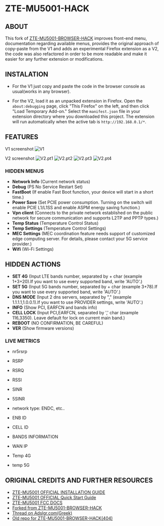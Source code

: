 # ZTE-MU5001-HACK

## ABOUT

This fork of [ZTE-MU5001-BROWSER-HACK](https://github.com/githubxbox/ZTE-MU5001-BROWSER-HACK]) improves front-end menu, documentation regarding available menus, provides the original approach of copy-paste from the V1 and adds an experimental Firefox extension as a V2, the code was also refactored in order to be more readable and make it easier for any further extension or modifications.


## INSTALATION

- For the V1 just copy and paste the code in the browser console as usual(works in any browser).

- For the V2, load it as an unpacked extension in Firefox. Open the `about:debugging` page, click "This Firefox" on the left, and then click "Load Temporary Add-on." Select the `manifest.json` file in your extension directory where you downloaded this project. The extension will run automatically when the active tab is `http://192.168.0.1/*`.


## FEATURES

V1 screenshot
![V1](https://i.ibb.co/12WwG4Q/Screenshot-24.png)

V2 screenshot
![V2.pt1](https://github.com/githubxbox/ZTE-MU5001-BROWSER-HACK/assets/38408536/2ba7470e-36bf-4abf-bf2d-390def86d689)
![V2.pt2](https://github.com/githubxbox/ZTE-MU5001-BROWSER-HACK/assets/38408536/ddfb3c74-778d-4982-bdc0-6722e93c7577)
![V2.pt3](https://github.com/githubxbox/ZTE-MU5001-BROWSER-HACK/assets/38408536/1bcdd2d1-37d0-4b10-8576-3c1164001de1)
![V2.pt4](https://github.com/githubxbox/ZTE-MU5001-BROWSER-HACK/assets/38408536/68dd2d43-1e42-4dcd-a28f-ebfdfffc7437)


### HIDDEN MENUS

- **Network Info** (Current network status)
- **Debug** (PS No Service Restart Set)
- **FastBoot** (If enable Fast Boot function, your device will start in a short time.)
- **Power Save** (Set PCIE power consumption. Turning on the switch will enable PCIE L1/L1SS and enable ASPM energy saving function.)
- **Vpn client** (Connects to the private network established on the public network for secure communication and supports L2TP and PPTP types.)
- **Temp Status** (Temperature Control Status)
- **Temp Settings** (Temperature Control Settings)
- **MEC Settings** (MEC coordination feature needs support of customized edge computing server. For details, please contact your 5G service provider.)
- **Wifi** (Wi-Fi Settings)

## HIDDEN ACTIONS

- **SET 4G** (Input LTE bands number, separated by + char (example 1+3+20).If you want to use every supported band, write 'AUTO'.)
- **SET 5G** (Input 5G bands number, separated by + char (example 3+78).If you want to use every supported band, write 'AUTO'.)
- **DNS MODE** (Input 2 dns servers, separated by ","  (example 1.1.1.1,1.0.0.1).If you want to use PROVIDER settings, write 'AUTO'.)
- **INFO** (Show PCI, EARFCN and bands info)
- **CELL LOCK** (Input PCI,EARFCN, separated by ',' char (example 116,3350). Leave default for lock on current main band.)
- **REBOOT** (NO CONFIRMATION, BE CAREFUL)
- **VER** (Show firmware versions)

### LIVE METRICS

- nr5rsrp
- RSRP
- RSRQ
- RSSI
- SINR
- 5SINR
- network type: ENDC, etc..
- ENB ID
- CELL ID

- BANDS INFORMATION

- WAN IP
- Temp 4G
- temp 5G


## ORIGINAL CREDITS AND FURTHER RESOURCES

- [ZTE-MU5001 OFFICIAL INSTALLATION GUIDE](https://oss.ztedevices.com/prod/cn/direct/hk/mu5001/MU5001%20User%20Guide%20-0115-1.pdf)
- [ZTE-MU5001 OFFICIAL Quick Start Guide](https://oss.ztedevices.com/prod/cn/direct/hk/mu5001/MU5001%20User%20Guide%20-0115-1.pdf)
- [ZTE-MU5001 FCC DOCS](https://fcc.report/FCC-ID/SRQ-MU5001)
- [Forked from ZTE-MU5001-BROWSER-HACK](https://github.com/githubxbox/ZTE-MU5001-BROWSER-HACK)
- [Thread on Adslgr.com(Greek)](https://www.adslgr.com/forum/threads/1220156-%CE%9Cifi-mu5001-Secret-settings/page3/)
- [Old repo for ZTE-MU5001-BROWSER-HACK(404)](https://github.com/sklavosit/ZTE-MU5001-BROWSER-HACK)
